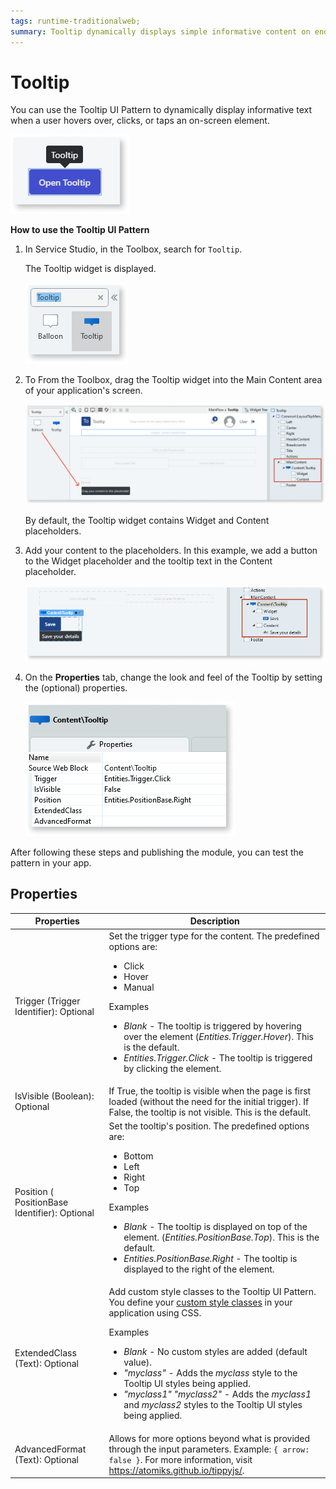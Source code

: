```yaml
---
tags: runtime-traditionalweb; 
summary: Tooltip dynamically displays simple informative content on end user interaction.
---
```


# Tooltip

You can use the Tooltip UI Pattern to dynamically display informative text when a user hovers over, clicks, or taps an on-screen element.

![](<images/tooltip-1.png>)

**How to use the Tooltip UI Pattern**

1. In Service Studio, in the Toolbox, search for `Tooltip`.
  
    The Tooltip widget is displayed.

    ![](<images/tooltip-2-ss.png>)

1. To From the Toolbox, drag the Tooltip widget into the Main Content area of your application's screen.

    ![](<images/tooltip-3-ss.png>)

    By default, the Tooltip widget contains Widget and Content placeholders.

1. Add your content to the placeholders. In this example, we add a button to the Widget placeholder and the tooltip text in the Content placeholder.

    ![](<images/tooltip-4-ss.png>)

1. On the **Properties** tab, change the look and feel of the Tooltip by setting the (optional) properties.

    ![](<images/tooltip-5-ss.png>)

After following these steps and publishing the module, you can test the pattern in your app.

## Properties

| **Properties** |  **Description** |  
|---|---|
| Trigger (Trigger Identifier): Optional | Set the trigger type for the content. The predefined options are:<ul><li>Click</li><li>Hover</li><li>Manual</li></ul><p>Examples <ul><li>_Blank_ - The tooltip is triggered by hovering over the element (_Entities.Trigger.Hover_). This is the default.</li><li>_Entities.Trigger.Click_ - The tooltip is triggered by clicking the element.</li></ul></p> |
| IsVisible (Boolean): Optional | If True, the tooltip is visible when the page is first loaded (without the need for the initial trigger). If False, the tooltip is not visible. This is the default. |
| Position ( PositionBase Identifier): Optional | Set the tooltip's position. The predefined options are:<ul><li>Bottom</li><li>Left</li><li>Right</li><li>Top</li></ul><p>Examples <ul><li>_Blank_ - The tooltip is displayed on top of the element. (_Entities.PositionBase.Top_). This is the default.</li><li>_Entities.PositionBase.Right_ - The tooltip is displayed to the right of the element.</li></ul></p> |
| ExtendedClass (Text): Optional |  Add custom style classes to the Tooltip UI Pattern. You define your [custom style classes](../../../../../develop/ui/look-feel/css.md) in your application using CSS. <p>Examples <ul><li>_Blank_ - No custom styles are added (default value).</li><li>_"myclass"_ - Adds the _myclass_ style to the Tooltip UI styles being applied.</li><li>_"myclass1" "myclass2"_ - Adds the _myclass1_ and _myclass2_ styles to the Tooltip UI styles being applied.</li></ul></p> |
| AdvancedFormat (Text): Optional | Allows for more options beyond what is provided through the input parameters. Example: `{ arrow: false }`. For more information, visit <https://atomiks.github.io/tippyjs/>. |
